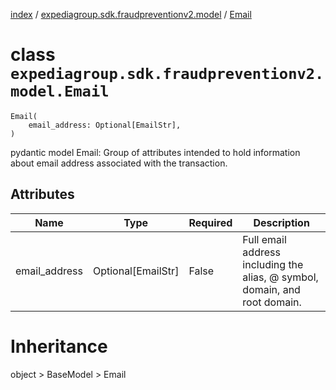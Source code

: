 [index](index.md) / [expediagroup.sdk.fraudpreventionv2.model](expediagroup.sdk.fraudpreventionv2.model.md) / [Email](Email.md)
# class `expediagroup.sdk.fraudpreventionv2.model.Email`
```
Email(
    email_address: Optional[EmailStr],
)
```

pydantic model Email: Group of attributes intended to hold information about email address associated with the transaction.



## Attributes
    
    
        
    

|      Name     |        Type        | Required |                                Description                                 |
|---------------|--------------------|----------|----------------------------------------------------------------------------|
| email_address | Optional[EmailStr] |  False   | Full email address including the alias, @ symbol, domain, and root domain. |










# Inheritance
object > BaseModel > Email
